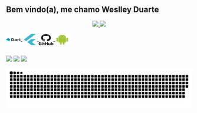 ## Bem vindo(a), me chamo Weslley Duarte

<div align="center">
  <a href="https://www.linkedin.com/in/weslleyduarte/">
  <img height="150em" src="https://github-readme-stats.vercel.app/api?username=weesduarte&show_icons=true&theme=dracula&include_all_commits=true&count_private=true"/>
  <img height="150em" src="https://github-readme-stats.vercel.app/api/top-langs/?username=weesduarte&layout=compact&langs_count=7&theme=dracula"/>
</div>
<div style="display: inline_block"><br>
  <img align="center" alt="Weslley-Dart" height="30" width="40" src="https://raw.githubusercontent.com/devicons/devicon/master/icons/dart/dart-original-wordmark.svg">
  <img align="center" alt="Weslley-Flutter" height="30" width="40" src="https://raw.githubusercontent.com/devicons/devicon/master/icons/flutter/flutter-plain.svg">
  <img align="center" alt="Weslley-GitHub" height="30" width="40" src="https://raw.githubusercontent.com/devicons/devicon/master/icons/github/github-original-wordmark.svg">
  <img align="center" alt="Weslley-Android" height="30" width="40" src="https://raw.githubusercontent.com/devicons/devicon/master/icons/android/android-original.svg">
  
  ##

  <div> 
  <a href="https://instagram.com/w_duart3" target="_blank"><img src="https://img.shields.io/badge/-Instagram-%23E4405F?style=for-the-badge&logo=instagram&logoColor=white" target="_blank"></a>
  <a href = "mailto:weslleymd00@gmail.com"><img src="https://img.shields.io/badge/-Gmail-%23333?style=for-the-badge&logo=gmail&logoColor=white" target="_blank"></a>
  <a href="https://www.linkedin.com/in/weslleyduarte/" target="_blank"><img src="https://img.shields.io/badge/-LinkedIn-%230077B5?style=for-the-badge&logo=linkedin&logoColor=white" target="_blank"></a> 
    
   ![Snake animation](https://github.com/weesduarte/weesduarte/blob/output/github-contribution-grid-snake.svg)
    
</div>
